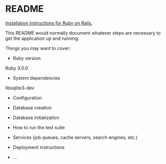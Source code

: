# README

[Installation instructions for Ruby on Rails.](https://guides.rubyonrails.org/getting_started.html#creating-a-new-rails-project-installing-rails)

This README would normally document whatever steps are necessary to get the
application up and running.

Things you may want to cover:

* Ruby version

Ruby 3.0.0

* System dependencies


libsqlite3-dev

* Configuration

* Database creation

* Database initialization

* How to run the test suite

* Services (job queues, cache servers, search engines, etc.)

* Deployment instructions

* ...
